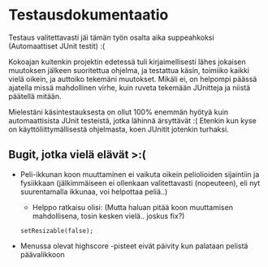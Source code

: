 Testausdokumentaatio
====================

Testaus valitettavasti jäi tämän työn osalta aika suppeahkoksi (Automaattiset
JUnit testit) :(

Kokoajan kuitenkin projektin edetessä tuli kirjaimellisesti lähes jokaisen
muutoksen jälkeen suoritettua ohjelma, ja testattua käsin, toimiiko kaikki vielä
oikein, ja auttoiko tekemäni muutokset. Mikäli ei, on helpompi päässä ajatella
missä mahdollinen virhe, kuin ruveta tekemään JUnitteja ja niistä päätellä
mitään.

Mielestäni käsintestauksesta on ollut 100% enemmän hyötyä kuin automaattisista
JUnit testeistä, jotka lähinnä ärsyttävät :( Etenkin kun kyse on
käyttöliittymällisestä ohjelmasta, koen JUnitit jotenkin turhaksi.



Bugit, jotka vielä elävät \>:(
------------------------------

-   Peli-ikkunan koon muuttaminen ei vaikuta oikein peliolioiden sijaintiin ja
    fysiikkaan (jälkimmäiseen ei ollenkaan valitettavasti (nopeuteen), eli nyt
    suurentamalla ikkunaa, voi helpottaa peliä..)

    -   Helppo ratkaisu olisi: (Mutta haluan pitää koon muuttamisen
        mahdollisena, tosin kesken vielä.. joskus fix?)

    ~~~~~~~~~~~~~~~~~~~~~~~~~~~~~~~~~~~~~~~~~~~~~~~~~~~~~~~~~~~~~~~~~~~~~~~~~~~~
    setResizable(false);
    ~~~~~~~~~~~~~~~~~~~~~~~~~~~~~~~~~~~~~~~~~~~~~~~~~~~~~~~~~~~~~~~~~~~~~~~~~~~~

-   Menussa olevat highscore -pisteet eivät päivity kun palataan pelistä
    päävalikkoon
